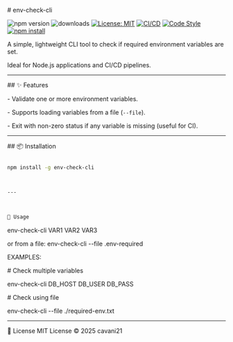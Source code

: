 \# env-check-cli

![npm version](https://img.shields.io/npm/v/env-check-cli)
![downloads](https://img.shields.io/npm/dw/env-check-cli)
[![License: MIT](https://img.shields.io/badge/License-MIT-yellow.svg)](https://opensource.org/licenses/MIT) 
[![CI/CD](https://github.com/thegreatbey/env-check-cli/actions/workflows/publish.yml/badge.svg)](https://github.com/thegreatbey/env-check-cli/actions)
[![Code Style](https://img.shields.io/badge/code%20style-standard-brightgreen.svg)](https://standardjs.com/)
[![npm install](https://img.shields.io/badge/npm%20install--g%20env--check--cli-blue)](https://www.npmjs.com/package/env-check-cli)

A simple, lightweight CLI tool to check if required environment variables are set.  

Ideal for Node.js applications and CI/CD pipelines.



---



\## ✨ Features

\- Validate one or more environment variables.

\- Supports loading variables from a file (`--file`).

\- Exit with non-zero status if any variable is missing (useful for CI).



---



\## 📦 Installation

```bash

npm install -g env-check-cli



---



🚀 Usage

```

env-check-cli VAR1 VAR2 VAR3





or from a file:
env-check-cli --file .env-required



EXAMPLES:

\# Check multiple variables

env-check-cli DB\_HOST DB\_USER DB\_PASS



\# Check using file

env-check-cli --file ./required-env.txt





---


📜 License
MIT License © 2025 cavani21


